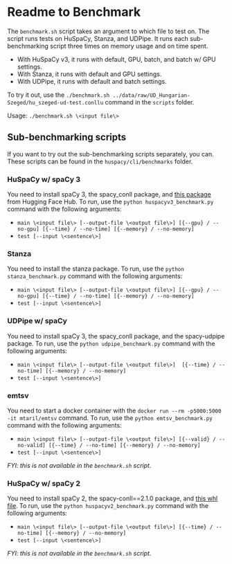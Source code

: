 # Readme to Benchmark

The `benchmark.sh` script takes an argument to which file to test on. The script runs tests on HuSpaCy, Stanza, and UDPipe. It runs each sub-benchmarking script three times on memory usage and on time spent.

- With HuSpaCy v3, it runs with default, GPU, batch, and batch w/ GPU settings.
- With Stanza, it runs with default and GPU settings.
- With UDPipe, it runs with default and batch settings.

To try it out, use the `./benchmark.sh ../data/raw/UD_Hungarian-Szeged/hu_szeged-ud-test.conllu` command in the `scripts` folder.

Usage: `./benchmark.sh \<input file\>`

## Sub-benchmarking scripts

If you want to try out the sub-benchmarking scripts separately, you can. These scripts can be found in the `huspacy/cli/benchmarks` folder.

### HuSpaCy w/ spaCy 3

You need to install spaCy 3, the spacy_conll package, and [this package](https://huggingface.co/huspacy/hu_core_news_lg) from Hugging Face Hub.
To run, use the `python huspacyv3_benchmark.py` command with the following arguments:

- `main \<input file\> [--output-file \<output file\>] [{--gpu} / --no-gpu] [{--time} / --no-time] [{--memory} / --no-memory]`
- `test [--input \<sentence\>]`

### Stanza

You need to install the stanza package.
To run, use the `python stanza_benchmark.py` command with the following arguments:

- `main \<input file\> [--output-file \<output file\>] [{--gpu} / --no-gpu] [{--time} / --no-time] [{--memory} / --no-memory]`
- `test [--input \<sentence\>]`

### UDPipe w/ spaCy

You need to install spaCy 3, the spacy_conll package, and the spacy-udpipe package.
To run, use the `python udpipe_benchmark.py` command with the following arguments:

- `main \<input file\> [--output-file \<output file\>]  [{--time} / --no-time] [{--memory} / --no-memory]`
- `test [--input \<sentence\>]`

### emtsv

You need to start a docker container with the `docker run --rm -p5000:5000 -it mtaril/emtsv` command.
To run, use the `python emtsv_benchmark.py` command with the following arguments:

- `main \<input file\> [--output-file \<output file\>] [{--valid} / --no-valid] [{--time} / --no-time] [{--memory} / --no-memory]`
- `test [--input \<sentence\>]`

*FYI: this is not available in the `benchmark.sh` script.*

### HuSpaCy w/ spaCy 2

You need to install spaCy 2, the spacy-conll==2.1.0 package, and [this whl file](https://github.com/spacy-hu/spacy-hungarian-models/releases/hu_core_ud_lg-0.1.0).
To run, use the `python huspacyv2_benchmark.py` command with the following arguments:

- `main \<input file\> [--output-file \<output file\>] [{--time} / --no-time] [{--memory} / --no-memory]`
- `test [--input \<sentence\>]`

*FYI: this is not available in the `benchmark.sh` script.*
